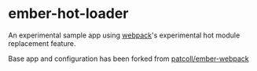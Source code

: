 # ember-hot-loader

An experimental sample app using [webpack]'s experimental hot module replacement feature.

Base app and configuration has been forked from [patcoll/ember-webpack](https://github.com/patcoll/ember-webpack)

[webpack]: http://webpack.github.io/

